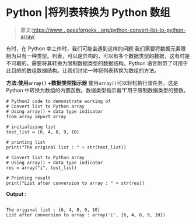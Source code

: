 # Python |将列表转换为 Python 数组

> 原文:[https://www . geesforgeks . org/python-convert-list-to-python-array/](https://www.geeksforgeeks.org/python-convert-list-to-python-array/)

有时，在 Python 中工作时，我们可能会遇到这样的问题:我们需要将数据元素限制为只有一种类型。列表，可以是异构的，可以有多个数据类型的数据，这有时是不可取的。需要将其转换为限制数据类型的数据结构。Python 语言附带了可用于此目的的数组数据结构。让我们讨论一种将列表转换为数组的方法。

**方法:使用`array()` +数据类型指示器**
使用`array()`可以轻松执行该任务。这是 Python 中转换为数组的内置函数。数据类型指示器“I”用于限制数据类型的整数。

```
# Python3 code to demonstrate working of
# Convert list to Python array
# Using array() + data type indicator
from array import array

# initializing list
test_list = [6, 4, 8, 9, 10]

# printing list
print("The original list : " + str(test_list))

# Convert list to Python array
# Using array() + data type indicator
res = array("i", test_list)

# Printing result
print("List after conversion to array : " + str(res))
```

**Output :**

```

The original list : [6, 4, 8, 9, 10]
List after conversion to array : array('i', [6, 4, 8, 9, 10])

```